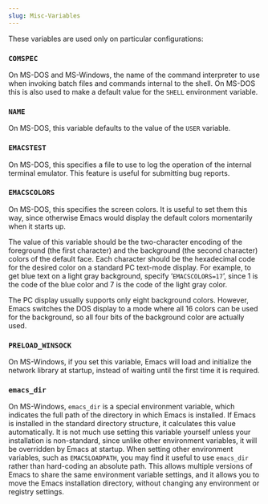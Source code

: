 ```yaml
---
slug: Misc-Variables
---
```


These variables are used only on particular configurations:

### `COMSPEC`

On MS-DOS and MS-Windows, the name of the command interpreter to use when invoking batch files and commands internal to the shell. On MS-DOS this is also used to make a default value for the `SHELL` environment variable.

### `NAME`

On MS-DOS, this variable defaults to the value of the `USER` variable.

### `EMACSTEST`

On MS-DOS, this specifies a file to use to log the operation of the internal terminal emulator. This feature is useful for submitting bug reports.

### `EMACSCOLORS`

On MS-DOS, this specifies the screen colors. It is useful to set them this way, since otherwise Emacs would display the default colors momentarily when it starts up.

The value of this variable should be the two-character encoding of the foreground (the first character) and the background (the second character) colors of the default face. Each character should be the hexadecimal code for the desired color on a standard PC text-mode display. For example, to get blue text on a light gray background, specify ‘`EMACSCOLORS=17`’, since 1 is the code of the blue color and 7 is the code of the light gray color.

The PC display usually supports only eight background colors. However, Emacs switches the DOS display to a mode where all 16 colors can be used for the background, so all four bits of the background color are actually used.

### `PRELOAD_WINSOCK`

On MS-Windows, if you set this variable, Emacs will load and initialize the network library at startup, instead of waiting until the first time it is required.

### `emacs_dir`

On MS-Windows, `emacs_dir` is a special environment variable, which indicates the full path of the directory in which Emacs is installed. If Emacs is installed in the standard directory structure, it calculates this value automatically. It is not much use setting this variable yourself unless your installation is non-standard, since unlike other environment variables, it will be overridden by Emacs at startup. When setting other environment variables, such as `EMACSLOADPATH`, you may find it useful to use `emacs_dir` rather than hard-coding an absolute path. This allows multiple versions of Emacs to share the same environment variable settings, and it allows you to move the Emacs installation directory, without changing any environment or registry settings.
